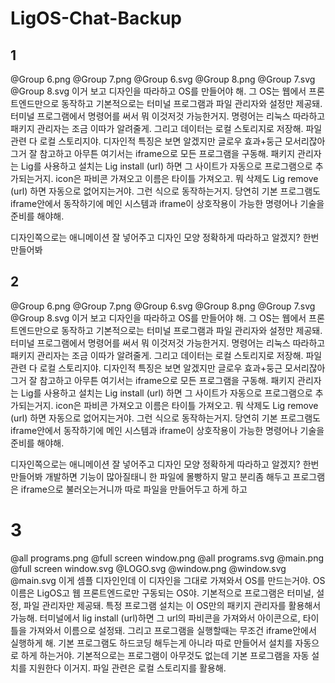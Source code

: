 # LigOS-Chat-Backup
## 1
@Group 6.png @Group 7.png @Group 6.svg @Group 8.png @Group 7.svg @Group 8.svg  이거 보고 디자인을 따라하고
 OS를 만들어야 해.
 그 OS는 웹에서 프론트엔드만으로 동작하고 기본적으로는 터미널 프로그램과 파일 관리자와 설정만 제공돼.
 터미널 프로그램에서 명령어를 써서 뭐 이것저것 가능한거지. 명령어는 리눅스 따라하고 패키지 관리자는 조금 이따가 알려줄게.
 그리고 데이터는 로컬 스토리지로 저장해. 파일 관련 다 로컬 스토리지야.
 디자인적 특징은 보면 알겠지만 글로우 효과+둥근 모서리잖아 그거 잘 참고하고
 아무튼 여기서는 iframe으로 모든 프로그램을 구동해.
 패키지 관리자는 Lig를 사용하고 설치는 Lig install (url) 하면 그 사이트가 자동으로 프로그램으로 추가되는거지. icon은 파비콘 가져오고 이름은 타이틀 가져오고. 뭐 삭제도 Lig remove (url) 하면 자동으로 없어지는거야.
 그런 식으로 동작하는거지. 당연히 기본 프로그램도 iframe안에서 동작하기에 메인 시스템과 iframe이 상호작용이 가능한 명령어나 기술을 준비를 해야해.
 
 디자인쪽으로는 애니메이션 잘 넣어주고 디자인 모양 정확하게 따라하고
 알겠지? 한번 만들어봐
 ## 2
 @Group 6.png @Group 7.png @Group 6.svg @Group 8.png @Group 7.svg @Group 8.svg  이거 보고 디자인을 따라하고
 OS를 만들어야 해.
 그 OS는 웹에서 프론트엔드만으로 동작하고 기본적으로는 터미널 프로그램과 파일 관리자와 설정만 제공돼.
 터미널 프로그램에서 명령어를 써서 뭐 이것저것 가능한거지. 명령어는 리눅스 따라하고 패키지 관리자는 조금 이따가 알려줄게.
 그리고 데이터는 로컬 스토리지로 저장해. 파일 관련 다 로컬 스토리지야.
 디자인적 특징은 보면 알겠지만 글로우 효과+둥근 모서리잖아 그거 잘 참고하고
 아무튼 여기서는 iframe으로 모든 프로그램을 구동해.
 패키지 관리자는 Lig를 사용하고 설치는 Lig install (url) 하면 그 사이트가 자동으로 프로그램으로 추가되는거지. icon은 파비콘 가져오고 이름은 타이틀 가져오고. 뭐 삭제도 Lig remove (url) 하면 자동으로 없어지는거야.
 그런 식으로 동작하는거지. 당연히 기본 프로그램도 iframe안에서 동작하기에 메인 시스템과 iframe이 상호작용이 가능한 명령어나 기술을 준비를 해야해.
 
 디자인쪽으로는 애니메이션 잘 넣어주고 디자인 모양 정확하게 따라하고
 알겠지? 한번 만들어봐
 개발하면 기능이 많아질태니 한 파일에 몰빵하지 말고 분리좀 해두고
 프로그램은 iframe으로 불러오는거니까 따로 파일을 만들어두고 하게 하고
# 3
@all programs.png @full screen window.png @all programs.svg @main.png @full screen window.svg @LOGO.svg @window.png @window.svg @main.svg  이게 셈플 디자인인데 이 디자인을 그대로 가져와서 OS를 만드는거야.
 OS이름은 LigOS고 웹 프론트엔드로만 구동되는 OS야.
 기본적으로 프로그램은 터미널, 설정, 파일 관리자만 제공돼.
 특정 프로그램 설치는 이 OS만의 패키지 관리자를 활용해서 가능해. 터미널에서 lig install (url)하면 그 url의 파비콘을 가져와서 아이콘으로, 타이틀을 가져와서 이름으로 설정돼.
 그리고 프로그램을 실행할때는 무조건 iframe안에서 실행하게 해.
 기본 프로그램도 하드코딩 해두는게 아니라 따로 만들어서 설치를 자동으로 하게 하는거야.
 기본적으로는 프로그램이 아무것도 없는데 기본 프로그램을 자동 설치를 지원한다 이거지.
 파일 관련은 로컬 스토리지를 활용해.
